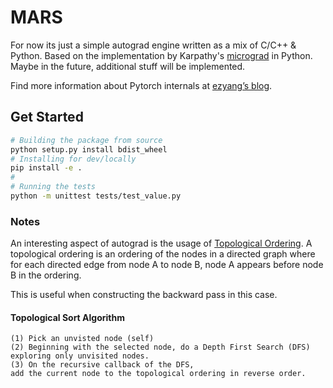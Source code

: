 # MARS 

For now its just a simple autograd engine written as a mix of C/C++ & Python.
Based on the implementation by Karpathy's [micrograd](https://github.com/karpathy/micrograd) in Python. 
Maybe in the future, additional stuff will be implemented.

Find more information about Pytorch internals at [ezyang’s blog](http://blog.ezyang.com/2019/05/pytorch-internals/).

## Get Started

```bash
# Building the package from source
python setup.py install bdist_wheel
# Installing for dev/locally
pip install -e .
#
# Running the tests
python -m unittest tests/test_value.py
```


### Notes

An interesting aspect of autograd is the usage of [Topological Ordering](https://en.wikipedia.org/wiki/Topological_sorting). A topological ordering is an ordering of the nodes in a directed graph where for each directed edge from node A to node B, node A appears before node B in the ordering. 

This is useful when constructing the backward pass in this case.

#### Topological Sort Algorithm

```
(1) Pick an unvisted node (self)
(2) Beginning with the selected node, do a Depth First Search (DFS) exploring only unvisited nodes. 
(3) On the recursive callback of the DFS, 
add the current node to the topological ordering in reverse order.
```
